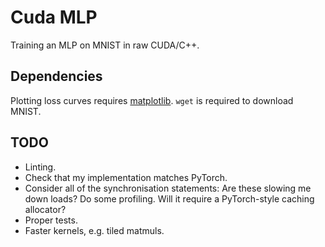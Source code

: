 # Cuda MLP

Training an MLP on MNIST in raw CUDA/C++.

## Dependencies

Plotting loss curves requires [matplotlib](https://pypi.org/project/matplotlib/).
`wget` is required to download MNIST.

## TODO

* Linting.
* Check that my implementation matches PyTorch.
* Consider all of the synchronisation statements:
     Are these slowing me down loads? Do some profiling.
     Will it require a PyTorch-style caching allocator?
* Proper tests.
* Faster kernels, e.g. tiled matmuls.
